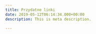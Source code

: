 ```yaml
---
title: Przydatne linki
date: 2019-05-12T06:14:34.000+00:00
description: This is meta description.

---
```

